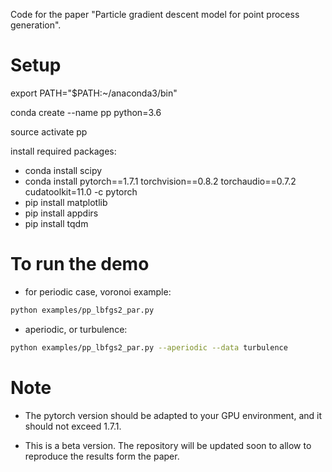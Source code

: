 
Code for the paper "Particle gradient descent model for point process generation".

# Setup

export PATH="$PATH:~/anaconda3/bin"  

conda create --name pp python=3.6  

source activate pp  

install required packages:  
- conda install scipy  
- conda install pytorch==1.7.1 torchvision==0.8.2 torchaudio==0.7.2 cudatoolkit=11.0 -c pytorch 
- pip install matplotlib  
- pip install appdirs  
- pip install tqdm  

# To run the demo 
- for periodic case, voronoi example:
```bash
python examples/pp_lbfgs2_par.py
```
- aperiodic, or turbulence:
```bash
python examples/pp_lbfgs2_par.py --aperiodic --data turbulence
```

# Note
- The pytorch version should be adapted to your GPU environment, and it should not exceed 1.7.1.

- This is a beta version. The repository will be updated soon to allow to reproduce the results form the paper.
